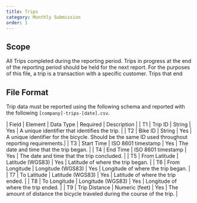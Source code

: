 ```yaml
---
title: Trips
category: Monthly Submission
order: 1
---
```


## Scope

All Trips completed during the reporting period.  Trips in progress at the end of the reporting period should be held for the next report.  For the purposes of this file, a trip is a transaction with a specific customer. Trips that end 

## File Format

Trip data must be reported using the following schema and reported with the following `[company]-trips-[date].csv`.

| Field | Element        | Data Type           | Required | Description                                                                                       |
|  T1   | Trip ID        | String              |   Yes    | A unique identifier that identifies the trip.                                                     |
|  T2   | Bike ID        | String              |   Yes    | A unique identifier for the bicycle. Should be the same ID used throughout reporting requirements.|
|  T3   | Start Time     | ISO 8601 timestamp  |   Yes    | The date and time that the trip began.                                                            |
|  T4   | End Time       | ISO 8601 timestamp  |   Yes    | The date and time that the trip concluded.                                                        |
|  T5   | From Latitude  | Latitude (WGS83)    |   Yes    | Latitude of where the trip began.                                                                 |
|  T6   | From Longitude | Longitude (WGS83)   |   Yes    | Longitude of where the trip began.                                                                |
|  T7   | To Latitude    | Latitude (WGS83)    |   Yes    | Latitude of where the trip ended.                                                                 |
|  T8   | To Longitude   | Longitude (WGS83)   |   Yes    | Longitude of where the trip ended.                                                                |
|  T9   | Trip Distance  | Numeric (feet)      |   Yes    | The amount of distance the bicycle traveled during the course of the trip.                        |


